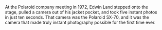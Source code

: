 At the Polaroid company meeting in 1972, Edwin Land stepped onto the stage, pulled a camera out of his jacket pocket, and took five instant photos in just ten seconds. That camera was the Polaroid SX-70, and it was the camera that made truly instant photography possible for the first time ever.
